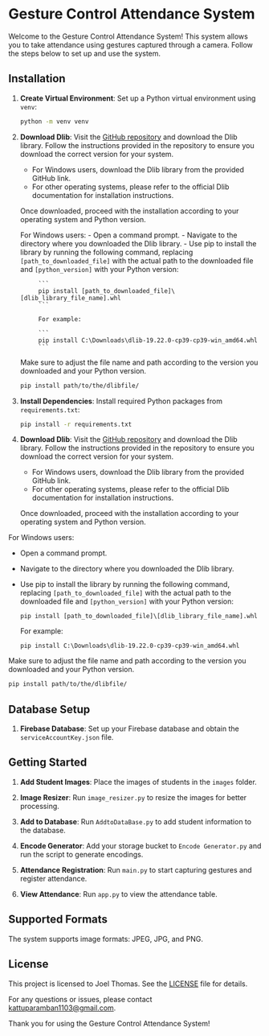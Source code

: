 # Gesture Control Attendance System

Welcome to the Gesture Control Attendance System! This system allows you to take attendance using gestures captured through a camera. Follow the steps below to set up and use the system.

## Installation

1. **Create Virtual Environment**: Set up a Python virtual environment using `venv`:
   ```bash
   python -m venv venv
   ```


2. **Download Dlib**: Visit the [GitHub repository](https://github.com/z-mahmud22/Dlib_Windows_Python3.x) and download the Dlib library. Follow the instructions provided in the repository to ensure you download the correct version for your system.

   - For Windows users, download the Dlib library from the provided GitHub link.
   - For other operating systems, please refer to the official Dlib documentation for installation instructions.

   Once downloaded, proceed with the installation according to your operating system and Python version.

    For Windows users:
        - Open a command prompt.
        - Navigate to the directory where you downloaded the Dlib library.
        - Use pip to install the library by running the following command, replacing `[path_to_downloaded_file]` with the actual path to the downloaded file and `[python_version]` with your Python version:


            ```
            pip install [path_to_downloaded_file]\[dlib_library_file_name].whl
            ```

            For example:

            ```
            pip install C:\Downloads\dlib-19.22.0-cp39-cp39-win_amd64.whl
            ```

   Make sure to adjust the file name and path according to the version you downloaded and your Python version.


    ```bash
    pip install path/to/the/dlibfile/
    ```

3. **Install Dependencies**: Install required Python packages from `requirements.txt`:
   ```bash
   pip install -r requirements.txt
   ```



3. **Download Dlib**: Visit the [GitHub repository](https://github.com/z-mahmud22/Dlib_Windows_Python3.x) and download the Dlib library. Follow the instructions provided in the repository to ensure you download the correct version for your system.

   - For Windows users, download the Dlib library from the provided GitHub link.
   - For other operating systems, please refer to the official Dlib documentation for installation instructions.

   Once downloaded, proceed with the installation according to your operating system and Python version.

For Windows users:
   - Open a command prompt.
   - Navigate to the directory where you downloaded the Dlib library.
   - Use pip to install the library by running the following command, replacing `[path_to_downloaded_file]` with the actual path to the downloaded file and `[python_version]` with your Python version:


     ```
     pip install [path_to_downloaded_file]\[dlib_library_file_name].whl
     ```

     For example:

     ```
     pip install C:\Downloads\dlib-19.22.0-cp39-cp39-win_amd64.whl
     ```

   Make sure to adjust the file name and path according to the version you downloaded and your Python version.


```bash
pip install path/to/the/dlibfile/
```

## Database Setup

1. **Firebase Database**: Set up your Firebase database and obtain the `serviceAccountKey.json` file.

## Getting Started

1. **Add Student Images**: Place the images of students in the `images` folder.

2. **Image Resizer**: Run `image_resizer.py` to resize the images for better processing.

3. **Add to Database**: Run `AddtoDataBase.py` to add student information to the database.

4. **Encode Generator**: Add your storage bucket to `Encode Generator.py` and run the script to generate encodings.

5. **Attendance Registration**: Run `main.py` to start capturing gestures and register attendance.

6. **View Attendance**: Run `app.py` to view the attendance table.

## Supported Formats

The system supports image formats: JPEG, JPG, and PNG.

## License

This project is licensed to Joel Thomas. See the [LICENSE](LICENSE) file for details.

For any questions or issues, please contact kattuparamban1103@gmail.com.

Thank you for using the Gesture Control Attendance System!